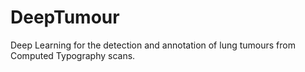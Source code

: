 # DeepTumour
Deep Learning for the detection and annotation of lung tumours from Computed Typography scans.

